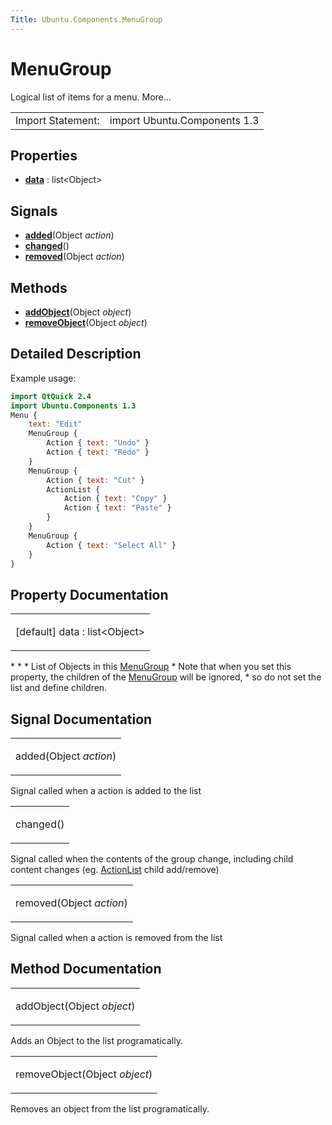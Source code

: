 ```yaml
---
Title: Ubuntu.Components.MenuGroup
---
```

        
MenuGroup
=========

<span class="subtitle"></span>
Logical list of items for a menu. More...

|                   |                              |
|-------------------|------------------------------|
| Import Statement: | import Ubuntu.Components 1.3 |

<span id="properties"></span>
Properties
----------

-   ****[data](#data-prop)**** : list&lt;Object&gt;

<span id="signals"></span>
Signals
-------

-   ****[added](#added-signal)****(Object *action*)
-   ****[changed](#changed-signal)****()
-   ****[removed](#removed-signal)****(Object *action*)

<span id="methods"></span>
Methods
-------

-   ****[addObject](#addObject-method)****(Object *object*)
-   ****[removeObject](#removeObject-method)****(Object *object*)

<span id="details"></span>
Detailed Description
--------------------

Example usage:

``` qml
import QtQuick 2.4
import Ubuntu.Components 1.3
Menu {
    text: "Edit"
    MenuGroup {
        Action { text: "Undo" }
        Action { text: "Redo" }
    }
    MenuGroup {
        Action { text: "Cut" }
        ActionList {
            Action { text: "Copy" }
            Action { text: "Paste" }
        }
    }
    MenuGroup {
        Action { text: "Select All" }
    }
}
```

Property Documentation
----------------------

<table>
<colgroup>
<col width="100%" />
</colgroup>
<tbody>
<tr class="odd">
<td><p><span id="data-prop"></span><span class="qmldefault">[default] </span><span class="name">data</span> : <span class="type">list</span>&lt;<span class="type">Object</span>&gt;</p></td>
</tr>
</tbody>
</table>

\* \* \* List of Objects in this [MenuGroup](index.html) \* Note that when you set this property, the children of the [MenuGroup](index.html) will be ignored, \* so do not set the list and define children.

Signal Documentation
--------------------

<table>
<colgroup>
<col width="100%" />
</colgroup>
<tbody>
<tr class="odd">
<td><p><span id="added-signal"></span><span class="name">added</span>(<span class="type">Object</span> <em>action</em>)</p></td>
</tr>
</tbody>
</table>

Signal called when a action is added to the list

<table>
<colgroup>
<col width="100%" />
</colgroup>
<tbody>
<tr class="odd">
<td><p><span id="changed-signal"></span><span class="name">changed</span>()</p></td>
</tr>
</tbody>
</table>

Signal called when the contents of the group change, including child content changes (eg. [ActionList](../Ubuntu.Components.ActionList.md) child add/remove)

<table>
<colgroup>
<col width="100%" />
</colgroup>
<tbody>
<tr class="odd">
<td><p><span id="removed-signal"></span><span class="name">removed</span>(<span class="type">Object</span> <em>action</em>)</p></td>
</tr>
</tbody>
</table>

Signal called when a action is removed from the list

Method Documentation
--------------------

<table>
<colgroup>
<col width="100%" />
</colgroup>
<tbody>
<tr class="odd">
<td><p><span id="addObject-method"></span><span class="name">addObject</span>(<span class="type">Object</span> <em>object</em>)</p></td>
</tr>
</tbody>
</table>

Adds an Object to the list programatically.

<table>
<colgroup>
<col width="100%" />
</colgroup>
<tbody>
<tr class="odd">
<td><p><span id="removeObject-method"></span><span class="name">removeObject</span>(<span class="type">Object</span> <em>object</em>)</p></td>
</tr>
</tbody>
</table>

Removes an object from the list programatically.

